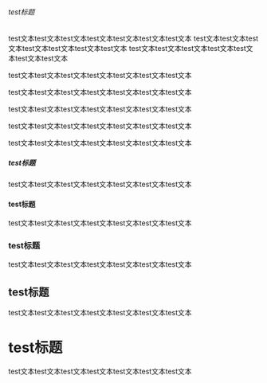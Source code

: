 <h2></h2>

###### test标题
test文本test文本test文本test文本test文本test文本test文本
test文本test文本test文本test文本test文本test文本test文本
test文本test文本test文本test文本test文本test文本test文本

test文本test文本test文本test文本test文本test文本test文本

test文本test文本test文本test文本test文本test文本test文本

test文本test文本test文本test文本test文本test文本test文本

test文本test文本test文本test文本test文本test文本test文本

test文本test文本test文本test文本test文本test文本test文本
##### test标题
test文本test文本test文本test文本test文本test文本test文本
#### test标题
test文本test文本test文本test文本test文本test文本test文本
### test标题
test文本test文本test文本test文本test文本test文本test文本
## test标题
test文本test文本test文本test文本test文本test文本test文本
# test标题
test文本test文本test文本test文本test文本test文本test文本
